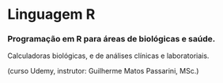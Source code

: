 # Linguagem R 

### Programação em R para áreas de biológicas e saúde.

Calculadoras biológicas, e de análises clínicas e laboratoriais.

(curso Udemy, instrutor: Guilherme Matos Passarini, MSc.)
